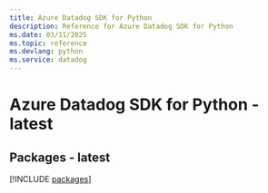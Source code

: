 ```yaml
---
title: Azure Datadog SDK for Python
description: Reference for Azure Datadog SDK for Python
ms.date: 03/11/2025
ms.topic: reference
ms.devlang: python
ms.service: datadog
---
```

# Azure Datadog SDK for Python - latest
## Packages - latest
[!INCLUDE [packages](datadog-index.md)]